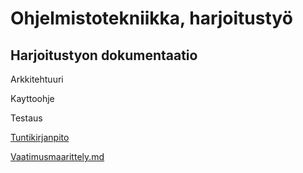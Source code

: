 # Ohjelmistotekniikka, harjoitustyö

## Harjoitustyon dokumentaatio
Arkkitehtuuri

Kayttoohje

Testaus

[Tuntikirjanpito](https://github.com/laaksoma/ot-harjoitustyo/blob/master/dokumentointi/tuntikirjanpito.md)

[Vaatimusmaarittely.md](https://github.com/laaksoma/ot-harjoitustyo/blob/master/dokumentointi/vaatimuusmaarittely.md)
